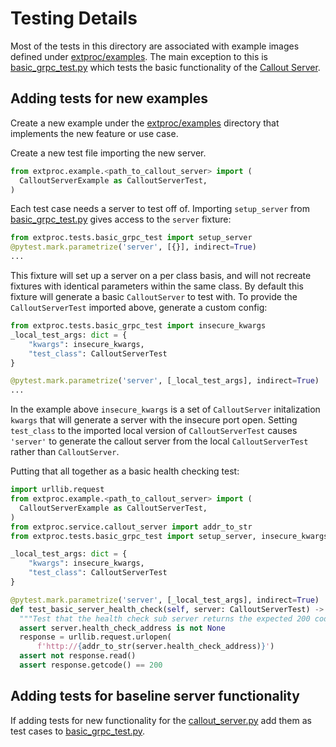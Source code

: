 # Testing Details

Most of the tests in this directory are associated with example images defined under [extproc/examples](/callouts/python/extproc/example/). The main exception to this is [basic_grpc_test.py](basic_grpc_test.py) which tests the basic functionality of the [Callout Server](/callouts/python/extproc/service/callout_server.py).

## Adding tests for new examples

Create a new example under the [extproc/examples](/callouts/python/extproc/example/) directory that implements the new feature or use case.

Create a new test file importing the new server.

```python
from extproc.example.<path_to_callout_server> import (
  CalloutServerExample as CalloutServerTest,
)
```

Each test case needs a server to test off of.
Importing `setup_server` from [basic_grpc_test.py](basic_grpc_test.py) gives access to the `server` fixture:

```python
from extproc.tests.basic_grpc_test import setup_server
@pytest.mark.parametrize('server', [{}], indirect=True)
...
```

This fixture will set up a server on a per class basis, and will not recreate fixtures with identical parameters within the same class.
By default this fixture will generate a basic `CalloutServer` to test with.
To provide the `CalloutServerTest` imported above, generate a custom config:

```python
from extproc.tests.basic_grpc_test import insecure_kwargs
_local_test_args: dict = {
    "kwargs": insecure_kwargs,
    "test_class": CalloutServerTest
}

@pytest.mark.parametrize('server', [_local_test_args], indirect=True)
...
```

In the example above `insecure_kwargs` is a set of `CalloutServer` initalization `kwargs` that will generate a server with the insecure port open.
Setting `test_class` to the imported local version of `CalloutServerTest` causes `'server'` to generate the callout server from the local `CalloutServerTest` rather than `CalloutServer`.

Putting that all together as a basic health checking test:

```python
import urllib.request
from extproc.example.<path_to_callout_server> import (
  CalloutServerExample as CalloutServerTest,
)
from extproc.service.callout_server import addr_to_str
from extproc.tests.basic_grpc_test import setup_server, insecure_kwargs,

_local_test_args: dict = {
    "kwargs": insecure_kwargs,
    "test_class": CalloutServerTest
}

@pytest.mark.parametrize('server', [_local_test_args], indirect=True)
def test_basic_server_health_check(self, server: CalloutServerTest) -> None:
  """Test that the health check sub server returns the expected 200 code."""
  assert server.health_check_address is not None
  response = urllib.request.urlopen(
      f'http://{addr_to_str(server.health_check_address)}')
  assert not response.read()
  assert response.getcode() == 200
```

## Adding tests for baseline server functionality

If adding tests for new functionality for the [callout_server.py](/callouts/python/extproc/service/callout_server.py) add them as test cases to [basic_grpc_test.py](basic_grpc_test.py).
